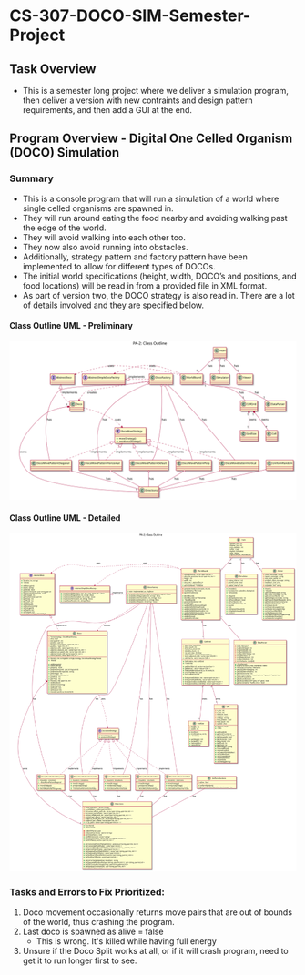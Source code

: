 # CS-307-DOCO-SIM-Semester-Project

## Task Overview

- This is a semester long project where we deliver a simulation program, then deliver a version with new contraints and design pattern requirements, and then add a GUI at the end.

## Program Overview - Digital One Celled Organism (DOCO) Simulation

### Summary

- This is a console program that will run a simulation of a world where single celled organisms are spawned in. 
- They will run around eating the food nearby and avoiding walking past the edge of the world. 
- They will avoid walking into each other too. 
- They now also avoid running into obstacles. 
- Additionally, strategy pattern and factory pattern have been implemented to allow for different types of DOCOs. 
- The initial world specifications (height, width, DOCO’s and positions, and food locations) will be read in from a provided file in XML format. 
- As part of version two, the DOCO strategy is also read in. There are a lot of details involved and they are specified below.

#### Class Outline UML - Preliminary 

<p><img src='ClassPrelimDiagramUML.svg'></p>

#### Class Outline UML - Detailed

<p><img src='ClassOutlineUML.svg'></p>

### Tasks and Errors to Fix Prioritized:
1. Doco movement occasionally returns move pairs that are out of bounds of the world, thus crashing the program.
1. Last doco is spawned as alive = false
	- This is wrong. It's killed while having full energy
1. Unsure if the Doco Split works at all, or if it will crash program, need to get it to run longer first to see.

